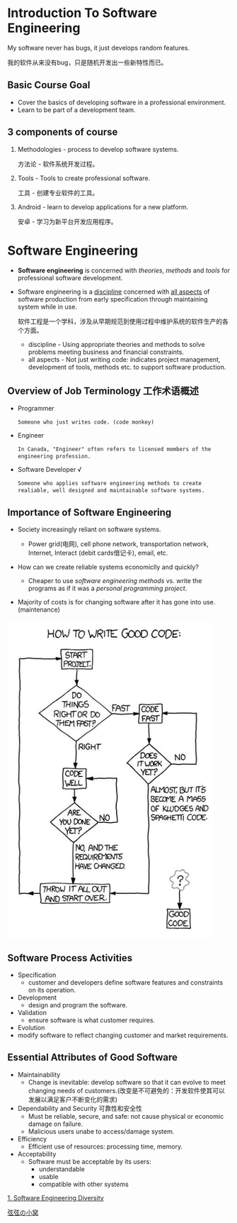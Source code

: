 # Introduction To Software Engineering

My software never has bugs, it just develops random features.

我的软件从来没有bug，只是随机开发出一些新特性而已。

## Basic Course Goal

* Cover the basics of developing software in a professional environment. 
* Learn to be part of a development team. 

## 3 components of course

1. Methodologies - process to develop software systems. 

   方法论 - 软件系统开发过程。

2. Tools - Tools to create professional software. 

   工具 - 创建专业软件的工具。

3. Android - learn to develop applications for a new platform. 

   安卓 - 学习为新平台开发应用程序。

   

# Software Engineering

* **Software engineering** is concerned with *theories*, *methods* and *tools* for professional software development. 

* Software engineering is a <u>discipline</u> concerned with <u>all aspects</u> of software production from early specification through maintaining system while in use. 

  软件工程是一个学科，涉及从早期规范到使用过程中维护系统的软件生产的各个方面。

  * discipline - Using appropriate theories and methods to solve problems meeting business and financial constraints. 
  * all aspects - Not just writing code: indicates project management, development of tools, methods etc. to support software production. 

## Overview of Job Terminology 工作术语概述

* Programmer

  ```
  Someone who just writes code. (code monkey)
  ```

* Engineer

  ```
  In Canada, "Engineer" often refers to licensed members of the engineering profession. 
  ```

* Software Developer √

  ```
  Someone who applies software engineering methods to create realiable, well designed and maintainable software systems. 
  ```


## Importance of Software Engineering

* Society increasingly reliant on software systems. 

  * Power grid(电网), cell phone network, transportation network, Internet, Interact (debit cards借记卡), email, etc.

* How can we create reliable systems economiclly and quickly?

  * Cheaper to use *software engineering methods* vs. write the programs as if it was a *personal programming project*.
* Majority of costs is for changing software after it has gone into use. (maintenance)
  

<img src="img/GoodCode.png" />

## Software Process Activities

  * Specification
    * customer and developers define software features and constraints on its operation. 
  * Development
    * design and program the software. 
  * Validation 
    * ensure software is what customer requires. 
  * Evolution
  * modify software to reflect changing customer and market requirements. 

## Essential Attributes of Good Software

  * Maintainability
    * Change is inevitable: develop software so that it can evolve to meet changing needs of customers.(改变是不可避免的：开发软件使其可以发展以满足客户不断变化的需求)
  * Dependability and Security 可靠性和安全性
    * Must be reliable, secure, and safe: not cause physical or economic damage on failure. 
    * Malicious users unabe to access/damage system.
  * Efficiency
    * Efficient use of resources: processing time, memory.
  * Acceptability
    * Software must be acceptable by its users: 
      * understandable
      * usable
      * compatible with other systems





<a href="https://mengduanxian.github.io/SoftwareEngineering/1.SoftwareEngineeringDiversity.html">1. Software Engineering Diversity</a>

<a href="mengduanxian.github.io">弦弦の小窝</a>



